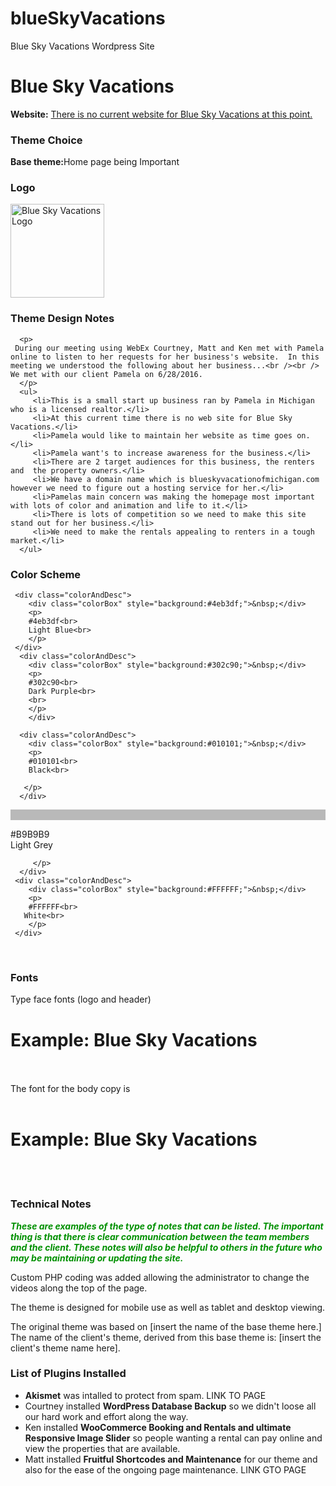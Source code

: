 # blueSkyVacations
Blue Sky Vacations Wordpress Site


<body data-gr-c-s-loaded="true">
<div id="frame">
   <h1>Blue Sky Vacations</h1>
   
   <div id="left">
   
   <strong>Website:</strong> <a href="http:/???" target="_blank">There is no current website for Blue Sky Vacations at this point.</a>
   
   
   <h3>Theme Choice</h3>
   <p>
   <strong>Base theme:</strong>Home page being Important<br>
   </p>

   
   
   <h3>Logo</h3>
   <p>
   <img src="graphic/blueSkyVacationLogo.png" alt="Blue Sky Vacations Logo" style="width:150px;">
   </p>
   
   </div>
   
   <div id="right">
      <h3>Theme Design Notes</h3>
      
      <p>
     During our meeting using WebEx Courtney, Matt and Ken met with Pamela online to listen to her requests for her business's website.  In this meeting we understood the following about her business...<br /><br />  We met with our client Pamela on 6/28/2016.
      </p>
      <ul>
         <li>This is a small start up business ran by Pamela in Michigan who is a licensed realtor.</li>
         <li>At this current time there is no web site for Blue Sky Vacations.</li>
         <li>Pamela would like to maintain her website as time goes on.</li>
         <li>Pamela want's to increase awareness for the business.</li>
         <li>There are 2 target audiences for this business, the renters and  the property owners.</li>
         <li>We have a domain name which is blueskyvacationofmichigan.com however we need to figure out a hosting service for her.</li>
         <li>Pamelas main concern was making the homepage most important with lots of color and animation and life to it.</li>
         <li>There is lots of competition so we need to make this site stand out for her business.</li>
         <li>We need to make the rentals appealing to renters in a tough market.</li>
      </ul>
   </div>
   
   <h3>Color Scheme</h3>
<div class="colorRow">
          
     <div class="colorAndDesc">
        <div class="colorBox" style="background:#4eb3df;">&nbsp;</div>
        <p>
        #4eb3df<br>
        Light Blue<br>
        </p>
     </div>
      <div class="colorAndDesc">
        <div class="colorBox" style="background:#302c90;">&nbsp;</div>
        <p>
        #302c90<br>
        Dark Purple<br>
        <br>
        </p>
        </div>
      
      <div class="colorAndDesc">
        <div class="colorBox" style="background:#010101;">&nbsp;</div>
        <p>
        #010101<br>
        Black<br>
           
       </p>
      </div>

  <div class="colorAndDesc">     
      <div class="colorBox" style="background:#B9B9B9;">&nbsp;</div>
         <p>
         #B9B9B9<br>
         Light Grey<br>
         
         
         </p>
      </div>
     <div class="colorAndDesc">
        <div class="colorBox" style="background:#FFFFFF;">&nbsp;</div>
        <p>
        #FFFFFF<br>
       White<br>
        </p>
     </div>
      
    
   </div> <!-- end of .colorRow -->
  <br>
  <h3>Fonts</h3>
  <p>
  Type face fonts (logo and header) <div id="displayFont"><h1> Example:  Blue Sky Vacations </h1></div><br><br>
  The font for the body copy is <br><br><div id="bodyFont"><h1> Example:  Blue Sky Vacations </h1></div><br><br>
  </p> 
  
  <h3>Technical Notes</h3>
  <p style="color:#009000;">
  <strong><i>These are examples of the type of notes that can be listed. The important thing is that there is clear communication between the team members and the client. These notes will also be helpful to others in the future who may be maintaining or updating the site.</i></strong>
  </p>
  <p>
  Custom PHP coding was added allowing the administrator to change the videos along the top of the page.
  </p>
  <p>
  The theme is designed for mobile use as well as tablet and desktop viewing.
  </p>
  <p>
  The original theme was based on [insert the name of the base theme here.] The name of the client's theme, derived from this base theme is:  [insert the client's theme name here].
  </p>
  <h3> List of Plugins Installed</h3>
  <ul>
      <li><strong>Akismet</strong> was intalled to protect from spam. LINK TO PAGE</li>
      <li>Courtney installed <strong>WordPress Database Backup</strong> so we didn't loose all our hard work and effort along the way. <href= </li>
      <li>Ken installed <strong>WooCommerce Booking and Rentals and ultimate Responsive Image Slider</strong> so people wanting a rental can pay online and view the properties that are available. <href=></li>
      <li>Matt installed <strong> Fruitful Shortcodes and Maintenance</strong> for our theme and also for the ease of the ongoing page maintenance. LINK GTO PAGE</li>
  
  </ul>
  
</div> <!-- end of #frame -->


</body><span class="gr__tooltip"><span class="gr__tooltip-content"></span><i class="gr__tooltip-logo"></i><span class="gr__triangle"></span></span></html>

